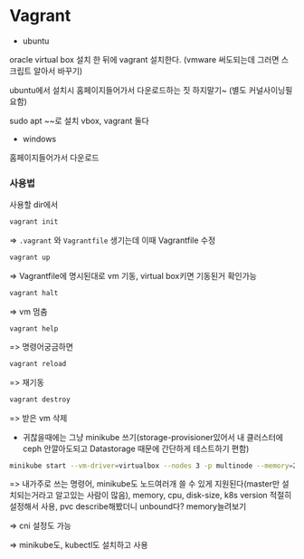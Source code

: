 # Vagrant

- ubuntu

oracle virtual box 설치 한 뒤에 vagrant 설치한다. (vmware 써도되는데 그러면 스크립트 알아서 바꾸기)

ubuntu에서 설치시 홈페이지들어가서 다운로드하는 짓 하지말기~ (별도 커널사이닝필요함)

sudo apt ~~로 설치 vbox, vagrant 둘다

- windows

홈페이지들어가서 다운로드

### 사용법

사용할 dir에서 

```bash
vagrant init
```

=> `.vagrant` 와 `Vagrantfile` 생기는데 이때 Vagrantfile 수정





 ```bash
vagrant up
 ```

=> Vagrantfile에 명시된대로 vm 기동, virtual box키면 기동된거 확인가능





```bash
vagrant halt
```

=> vm 멈춤





```
vagrant help
```

=> 명령어궁금하면





```bash
vagrant reload
```

=> 재기동





```bash
vagrant destroy
```

=> 받은 vm 삭제



- 귀찮을때에는 그냥 minikube 쓰기(storage-provisioner있어서 내 클러스터에 ceph 안깔아도되고 Datastorage 때문에 간단하게 테스트하기 편함)

```bash
minikube start --vm-driver=virtualbox --nodes 3 -p multinode --memory=2048 --cpus=2 --disk-size=80GB --kubernetes-version=v1.19.1
```

=> 내가주로 쓰는 명령어, minikube도 노드여러개 쓸 수 있게 지원된다(master만 설치되는거라고 알고있는 사람이 많음), memory, cpu, disk-size, k8s version 적절히 설정해서 사용, pvc describe해봤더니 unbound다? memory늘려보기

=> cni 설정도 가능 

=> minikube도, kubectl도 설치하고 사용